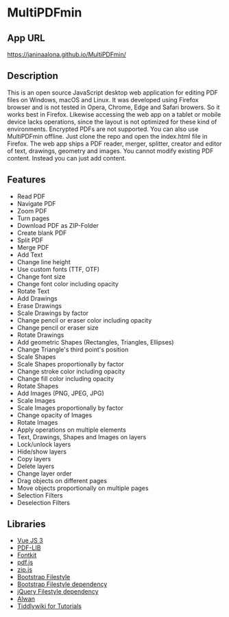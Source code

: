 # MultiPDFmin

## App URL
<https://janinaalona.github.io/MultiPDFmin/>

## Description
This is an open source JavaScript desktop web application for editing PDF files on Windows, macOS and Linux. It was developed using Firefox browser and is not tested in Opera, Chrome, Edge and Safari browers. So it works best in Firefox. Likewise accessing the web app on a tablet or mobile device lacks operations, since the layout is not optimized for these kind of environments. Encrypted PDFs are not supported. You can also use MultiPDFmin offline. Just clone the repo and open the index.html file in Firefox. The web app ships a PDF reader, merger, splitter, creator and editor of text, drawings, geometry and images. You cannot modify existing PDF content. Instead you can just add content.

## Features
- Read PDF
- Navigate PDF
- Zoom PDF
- Turn pages
- Download PDF as ZIP-Folder
- Create blank PDF
- Split PDF
- Merge PDF
- Add Text
- Change line height
- Use custom fonts (TTF, OTF)
- Change font size
- Change font color including opacity
- Rotate Text
- Add Drawings
- Erase Drawings
- Scale Drawings by factor 
- Change pencil or eraser color including opacity
- Change pencil or eraser size
- Rotate Drawings
- Add geometric Shapes (Rectangles, Triangles, Ellipses)
- Change Triangle's third point's position
- Scale Shapes
- Scale Shapes proportionally by factor
- Change stroke color including opacity
- Change fill color including opacity
- Rotate Shapes
- Add Images (PNG, JPEG, JPG)
- Scale Images
- Scale Images proportionally by factor
- Change opacity of Images
- Rotate Images
- Apply operations on multiple elements
- Text, Drawings, Shapes and Images on layers
- Lock/unlock layers
- Hide/show layers
- Copy layers
- Delete layers
- Change layer order
- Drag objects on different pages
- Move objects proportionally on multiple pages
- Selection Filters
- Deselection Filters

## Libraries
- [Vue JS 3](https://vuejs.org/)
- [PDF-LIB](https://pdf-lib.js.org/)
- [Fontkit](https://www.npmjs.com/package/@pdf-lib/fontkit)
- [pdf.js](https://github.com/mozilla/pdf.js)
- [zip.js](https://github.com/gildas-lormeau/zip.js/)
- [Bootstrap Filestyle](https://github.com/markusslima/bootstrap-filestyle)
- [Bootstrap Filestyle dependency](https://getbootstrap.com/)
- [jQuery Filestyle dependency](https://jquery.com/)
- [Alwan](https://github.com/SofianChouaib/alwan)
- [Tiddlywiki for Tutorials](https://tiddlywiki.com/) 